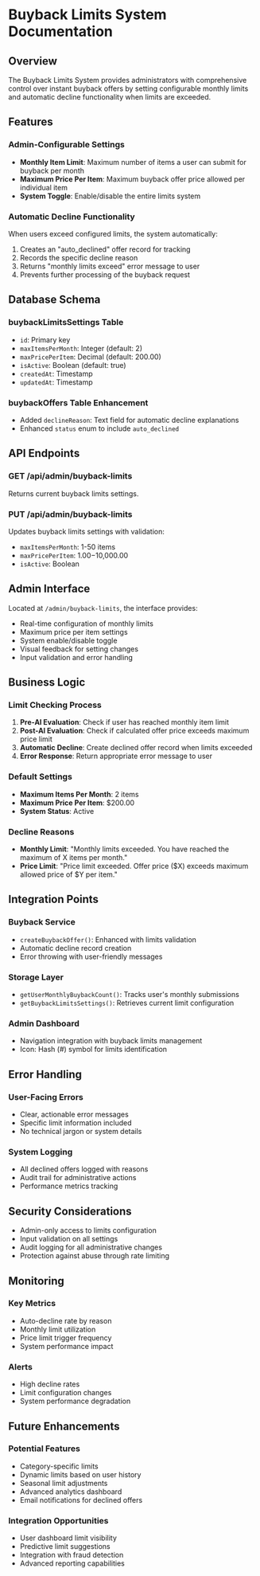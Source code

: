 # Buyback Limits System Documentation

## Overview

The Buyback Limits System provides administrators with comprehensive control over instant buyback offers by setting configurable monthly limits and automatic decline functionality when limits are exceeded.

## Features

### Admin-Configurable Settings
- **Monthly Item Limit**: Maximum number of items a user can submit for buyback per month
- **Maximum Price Per Item**: Maximum buyback offer price allowed per individual item
- **System Toggle**: Enable/disable the entire limits system

### Automatic Decline Functionality
When users exceed configured limits, the system automatically:
1. Creates an "auto_declined" offer record for tracking
2. Records the specific decline reason
3. Returns "monthly limits exceed" error message to user
4. Prevents further processing of the buyback request

## Database Schema

### buybackLimitsSettings Table
- `id`: Primary key
- `maxItemsPerMonth`: Integer (default: 2)
- `maxPricePerItem`: Decimal (default: 200.00)
- `isActive`: Boolean (default: true)
- `createdAt`: Timestamp
- `updatedAt`: Timestamp

### buybackOffers Table Enhancement
- Added `declineReason`: Text field for automatic decline explanations
- Enhanced `status` enum to include `auto_declined`

## API Endpoints

### GET /api/admin/buyback-limits
Returns current buyback limits settings.

### PUT /api/admin/buyback-limits
Updates buyback limits settings with validation:
- `maxItemsPerMonth`: 1-50 items
- `maxPricePerItem`: $1.00-$10,000.00
- `isActive`: Boolean

## Admin Interface

Located at `/admin/buyback-limits`, the interface provides:
- Real-time configuration of monthly limits
- Maximum price per item settings
- System enable/disable toggle
- Visual feedback for setting changes
- Input validation and error handling

## Business Logic

### Limit Checking Process
1. **Pre-AI Evaluation**: Check if user has reached monthly item limit
2. **Post-AI Evaluation**: Check if calculated offer price exceeds maximum price limit
3. **Automatic Decline**: Create declined offer record when limits exceeded
4. **Error Response**: Return appropriate error message to user

### Default Settings
- **Maximum Items Per Month**: 2 items
- **Maximum Price Per Item**: $200.00
- **System Status**: Active

### Decline Reasons
- **Monthly Limit**: "Monthly limits exceeded. You have reached the maximum of X items per month."
- **Price Limit**: "Price limit exceeded. Offer price ($X) exceeds maximum allowed price of $Y per item."

## Integration Points

### Buyback Service
- `createBuybackOffer()`: Enhanced with limits validation
- Automatic decline record creation
- Error throwing with user-friendly messages

### Storage Layer
- `getUserMonthlyBuybackCount()`: Tracks user's monthly submissions
- `getBuybackLimitsSettings()`: Retrieves current limit configuration

### Admin Dashboard
- Navigation integration with buyback limits management
- Icon: Hash (#) symbol for limits identification

## Error Handling

### User-Facing Errors
- Clear, actionable error messages
- Specific limit information included
- No technical jargon or system details

### System Logging
- All declined offers logged with reasons
- Audit trail for administrative actions
- Performance metrics tracking

## Security Considerations

- Admin-only access to limits configuration
- Input validation on all settings
- Audit logging for all administrative changes
- Protection against abuse through rate limiting

## Monitoring

### Key Metrics
- Auto-decline rate by reason
- Monthly limit utilization
- Price limit trigger frequency
- System performance impact

### Alerts
- High decline rates
- Limit configuration changes
- System performance degradation

## Future Enhancements

### Potential Features
- Category-specific limits
- Dynamic limits based on user history
- Seasonal limit adjustments
- Advanced analytics dashboard
- Email notifications for declined offers

### Integration Opportunities
- User dashboard limit visibility
- Predictive limit suggestions
- Integration with fraud detection
- Advanced reporting capabilities